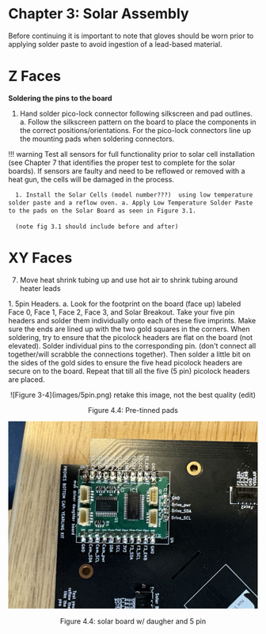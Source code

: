 # Chapter 3: Solar Assembly

Before continuing it is important to note that gloves should be worn prior to applying solder paste to avoid ingestion of a lead-based material.


# Z Faces
 **Soldering the pins to the board**
 1. Hand solder pico-lock connector following silkscreen and pad outlines. a. Follow the silkscreen pattern on the board to place the components in the correct positions/orientations. For the pico-lock connectors line up the mounting pads when soldering connectors.

 
!!! warning
      Test all sensors for full functionality prior to solar cell installation (see Chapter 7 that identifies the proper test to complete for the solar boards). If sensors are faulty and need to be reflowed or removed with a heat gun, the cells will be damaged in the process.

      1. Install the Solar Cells (model number???)  using low temperature solder paste and a reflow oven. a. Apply Low Temperature Solder Paste to the pads on the Solar Board as seen in Figure 3.1.

      (note fig 3.1 should include before and after)

# XY Faces 




7. Move heat shrink tubing up and use hot air to shrink tubing around heater leads
</div>

<div class="result" markdown>
1.	5pin Headers. 
a.	Look for the footprint on the board (face up) labeled Face 0, Face 1, Face 2, Face 3, and Solar Breakout. Take your five pin headers and solder them individually onto each of these five imprints. Make sure the ends are lined up with the two gold squares in the corners. When soldering, try to ensure that the picolock headers are flat on the board (not elevated). Solder individual pins to the corresponding pin. (don't connect all together/will scrabble the connections together). Then solder a little bit on the sides of the gold sides to ensure the five head picolock headers are secure on to the board. Repeat that till all the five (5 pin) picolock headers are placed.
</div>




 <p align="center">![Figure 3-4](images/5pin.png) retake this image, not the best quality (edit) </p>
   <p align="center">Figure 4.4: Pre-tinned pads</p>

   ![Figure 3-4](images/DBoard.png)
   <p align="center">Figure 4.4: solar board w/ daugher and 5 pin </p>  





  